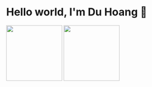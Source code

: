 <div>
<h1>Hello world, I'm Du Hoang 👋</h1>

<p>
<img src="https://github-readme-stats-git-addroleparam-duhoang.vercel.app/api?username=duhoang00&include_all_commits=true&include_orgs=true&count_private=true&show_icons=true&theme=radical" height="150" />  

<img src="https://github-readme-stats-git-addroleparam-duhoang.vercel.app/api/top-langs/?username=duhoang00&layout=compact&theme=radical" height="150" /> 
</p>

